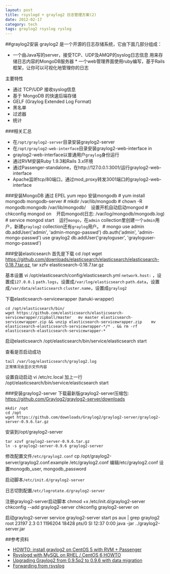 ```yaml
---
layout: post
title: rsyslogd + graylog2 日志管理方案(2)
date: 2012-02-17
category: tech
tags: graylog2 rsyslog ryslog
---
```

##graylog2安装
graylog2 是一个开源的日志存储系统，它由下面几部分组成：

* 一个由Java写的server，接受TCP、UDP及AMQP的syslog日志信息 用来存储日志内容的MongoDB服务器 * 一个web管理界面使用ruby编写，基于Rails框架，让你可以可视化地管理你的日志

主要特性

* 通过 TCP/UDP 接收syslog信息
* 基于 MongoDB 的快速后端存储
* GELF (Graylog Extended Log Format)
* 黑名单
* 过滤器
* 统计

###相关汇总
* 在`/opt/graylog2-server`目录安装graylog2-server
* 在`/opt/graylog2-web-interface`目录安装graylog2-web-interface in 
* graylog2-web-interface以普通用户`graylog`身份运行
* 通过RVM安装Ruby 1.9.3和Rails 3.x环境
* 通过Passenger-standalone，在http://127.0.0.1:3001/运行graylog2-web-interface
* Apache监听tcp/80端口，通过mod_proxy转发3001端口的graylog2-web-interface

###安装MongoDB
通过 EPEL yum repo 安装mongodb 
	# yum install mongodb mongodb-server
	# mkdir /var/lib/mongodb
	# chown -R mongodb:mongodb /var/lib/mongodb/ 	 
设置开机自动启动mongod 
	# chkconfig mongod on 	 
开启mongod(日志: /var/log/mongodb/mongodb.log) 
	# service mongod start 	 
运行`mongo`，在`admin` collection里创建一个`admin`用户，新建`graylog2` collection还有`graylog`用户。
	# mongo
		use admin
		db.addUser('admin', 'admin-mongo-passwd')
		db.auth('admin', 'admin-mongo-passwd')
		use graylog2
		db.addUser('grayloguser', 'grayloguser-mongo-passwd')

###安装elasticsearch
首先是下载
	cd /opt
	wget https://github.com/downloads/elasticsearch/elasticsearch/elasticsearch-0.18.7.tar.gz 	tar xzfv elasticsearch-0.18.7.tar.gz

基本设置
	vi /opt/elasticsearch/config/elasticsearch.yml
	`network.host:` ，设置成`127.0.0.1`
	`path.logs`，设置成`/var/log/elasticsearch` 
	`path.data`，设置成`/var/data/elasticsearch`
	`cluster.name`，设置成`graylog2`


下载elasticsearch-servicewrapper (tanuki-wrapper) 

	cd /opt/elasticsearch/bin/
	wget https://github.com/elasticsearch/elasticsearch-servicewrapper/zipball/master 	mv master elasticsearch-servicewrapper.zip && unzip elasticsearch-servicewrapper.zip 	mv elasticsearch-elasticsearch-servicewrapper-*/* . && rm -rf elasticsearch-elasticsearch-servicewrapper-*
	
启动elasticsearch
	/opt/elasticsearch/bin/service/elasticsearch start
	
查看是否启动成功

	tail /var/log/elasticsearch/graylog2.log
	正常情况会显示文件内容

设置自动启动
	vi /etc/rc.local
	加上一行
	/opt/elasticsearch/bin/service/elasticsearch start

###安装graylog2-server
下载最新版graylog2-server压缩包: <https://github.com/Graylog2/graylog2-server/downloads>

	mkdir /opt
	cd /opt
	wget https://github.com/downloads/Graylog2/graylog2-server/graylog2-server-0.9.6.tar.gz

安装到/opt/graylog2-server

	tar xzvf graylog2-server-0.9.6.tar.gz
	ln -s graylog2-server-0.9.6 graylog2-server

修改配置文件`/etc/graylog2.conf`
	cp /opt/graylog2-server/graylog2.conf.example /etc/graylog2.conf
	编辑/etc/graylog2.conf 设置monogdb_user, mongodb_password

启动脚本`/etc/init.d/graylog2-server`
<script src="https://gist.github.com/1851983.js?file=graylog2-server"></script>

日志切割配置`/etc/logrotate.d/graylog2-server`
<script src="https://gist.github.com/1851995.js?file=graylog2-server"></script>

注册graylog2-server启动脚本
	chmod +x /etc/init.d/graylog2-server
	chkconfig --add graylog2-server
	chkconfig graylog2-server on

启动graylog2-server
	service graylog2-server start
	ps aux | grep graylog2
		root     23197  2.3  0.1 1196204 18428 pts/0   Sl   12:37   0:00 java -jar ../graylog2-server.jar

##参考资料
* [HOWTO: install graylog2 on CentOS 5 with RVM + Passenger](http://joemiller.me/2011/04/13/howto-install-graylog2-on-centos-5-with-rvm-passenger/)
* [Rsyslogd with MySQL on RHEL / CentOS 6 HOWTO](http://www.standalone-sysadmin.com/blog/2011/09/rsyslogd-with-mysql-on-rhel-centos-6-howto/)
* [Upgrading Graylog2 from 0.9.5p2 to 0.9.6 with data migration](http://andreas-lehr.com/blog/archives/556-upgrading-graylog2-from-0-9-5p2-to-0-9-6-with-data-migration.html)
* [Forwarding from rsyslog](https://github.com/Graylog2/graylog2-server/wiki/Forwarding-from-rsyslog)
